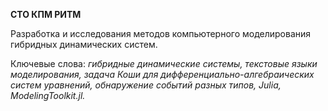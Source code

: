 **CTO КПМ РИТМ**

Разработка и исследования методов компьютерного моделирования гибридных динамических систем.

Ключевые слова: *гибридные динамические системы, текстовые языки моделирования, задача Коши для дифференциально-алгебраических систем уравнений, обнаружение событий разных типов, Julia, ModelingToolkit.jl.*